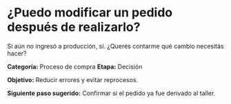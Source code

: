# ¿Puedo modificar un pedido después de realizarlo?

Si aún no ingresó a producción, sí. ¿Querés contarme qué cambio necesitás hacer?

**Categoría:** Proceso de compra
**Etapa:** Decisión

**Objetivo:** Reducir errores y evitar reprocesos.

**Siguiente paso sugerido:** Confirmar si el pedido ya fue derivado al taller.
